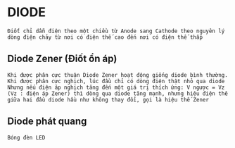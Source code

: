 # DIODE

    Điốt chỉ dẫn điện theo một chiều từ Anode sang Cathode theo nguyên lý dòng điện chảy từ nơi có điện thế cao đến nơi có điện thế thấp

## Diode Zener (Điốt ổn áp)
    Khi được phân cực thuận Diode Zener hoạt động giống diode bình thường. Khi được phân cực nghịch, lúc đầu chỉ có dòng điện thật nhỏ qua diode
    Nhưng nếu điện áp nghịch tăng đến một giá trị thích ứng: V ngược = Vz (Vz : điện áp Zener) thì dòng qua diode tăng mạnh, nhưng hiệu điện thế giữa hai đầu diode hầu như không thay đổi, gọi là hiệu thế Zener

## Diode phát quang
    Bóng đèn LED